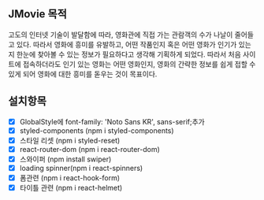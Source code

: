 ## JMovie 목적

고도의 인터넷 기술이 발달함에 따라, 영화관에 직접 가는 관람객의 수가 나날이 줄어들고 있다. 따라서 영화에 흥미를 유발하고, 어떤 작품인지 혹은 어떤 영화가 인기가 있는지 한눈에 찾아볼 수 있는 정보가 필요하다고 생각해 기획하게 되었다. 따라서 처음 사이트에 접속하더라도 인기 있는 영화는 어떤 영화인지, 영화의 간략한 정보를 쉽게 접할 수 있게 되어 영화에 대한 흥미를 돋우는 것이 목표이다.

## 설치항목

- [x] GlobalStyle에 font-family: 'Noto Sans KR', sans-serif;추가
- [x] styled-components (npm i styled-components)
- [x] 스타일 리셋 (npm i styled-reset)
- [x] react-router-dom (npm i react-router-dom)
- [x] 스와이퍼 (npm install swiper)
- [x] loading spinner(npm i react-spinners)
- [x] 폼관련 (npm i react-hook-form)
- [x] 타이틀 관련 (npm i react-helmet)
